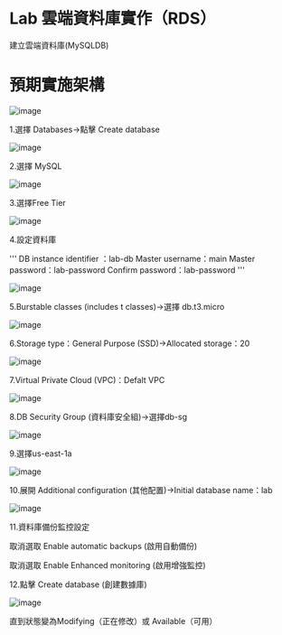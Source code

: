 #  Lab 雲端資料庫實作（RDS）

建立雲端資料庫(MySQLDB)


# 預期實施架構

![image](https://user-images.githubusercontent.com/103306835/163801264-6e21b6ee-5fd6-4d29-9299-ce325e50b463.png)

1.選擇 Databases->點擊 Create database

![image](https://user-images.githubusercontent.com/103306835/166851850-0ac75d84-0c5a-4100-980c-594c16f98359.png)

2.選擇 MySQL

![image](https://user-images.githubusercontent.com/103306835/166851863-0d74cad0-fafa-46d9-93ed-97875242100f.png)

3.選擇Free Tier

![image](https://user-images.githubusercontent.com/103306835/166851891-d4bdc05f-55ae-41f1-ae49-ef24dd1a9894.png)

4.設定資料庫

'''
DB instance identifier ：lab-db
Master username：main
Master password：lab-password
Confirm password：lab-password
'''

![image](https://user-images.githubusercontent.com/103306835/166851904-f63ad32d-8a37-4119-92ec-c4d562fa20e9.png)

5.Burstable classes (includes t classes)->選擇 db.t3.micro

![image](https://user-images.githubusercontent.com/103306835/166851986-10cbb5d4-3c2b-46c4-9d6b-9f68a8c4ef50.png)

6.Storage type：General Purpose (SSD)->Allocated storage：20

![image](https://user-images.githubusercontent.com/103306835/166852007-4323f0ce-6fc9-4889-8e67-e156baf38cf7.png)

7.Virtual Private Cloud (VPC)：Defalt VPC

![image](https://user-images.githubusercontent.com/103306835/166852047-11c77aaf-9349-4d51-bad4-39e8d06a38ff.png)

8.DB Security Group (資料庫安全組)->選擇db-sg

![image](https://user-images.githubusercontent.com/103306835/184650770-926f3c1e-3ec3-4112-ab64-366566bd1779.png)

9.選擇us-east-1a

![image](https://user-images.githubusercontent.com/103306835/184650794-8848b88b-5277-4265-a0ee-c38d90b26c2e.png)


10.展開  Additional configuration (其他配置)->Initial database name：lab

![image](https://user-images.githubusercontent.com/103306835/166852134-8c733217-343b-47f2-a461-3578545457c7.png)

11.資料庫備份監控設定

取消選取 Enable automatic backups (啟用自動備份)

取消選取 Enable Enhanced monitoring (啟用增強監控)

12.點擊 Create database (創建數據庫)

![image](https://user-images.githubusercontent.com/103306835/166852184-a3222568-0874-4fec-a350-eed970b6293c.png)


直到狀態變為Modifying（正在修改）或 Available（可用）
